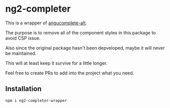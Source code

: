 # ng2-completer

This is a wrapper of [angucomplete-alt](https://github.com/ghiden/angucomplete-alt).

The purpose is to remove all of the component styles in this package to avoid CSP issue.

Also since the original package hasn't been depveloped, maybe it will never be maintained.

This will at least keep it survive for a little longer.

Feel free to create PRs to add into the project what you need.

## Installation

```sh
npm i ng2-completer-wrapper
```
